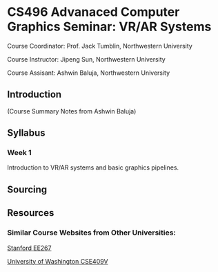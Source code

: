 # CS496 Advanaced Computer Graphics Seminar: VR/AR Systems

Course Coordinator: Prof. Jack Tumblin, Northwestern University

Course Instructor: Jipeng Sun, Northwestern University

Course Assisant: Ashwin Baluja, Northwestern University

## Introduction
(Course Summary Notes from Ashwin Baluja)
## Syllabus

### Week 1
Introduction to VR/AR systems and basic graphics pipelines.
## Sourcing
## Resources
### Similar Course Websites from Other Universities:

[Stanford EE267](http://stanford.edu/class/ee267/syllabus.html)

[University of Washington CSE409V](https://courses.cs.washington.edu/courses/cse490v/20wi/#projects)
